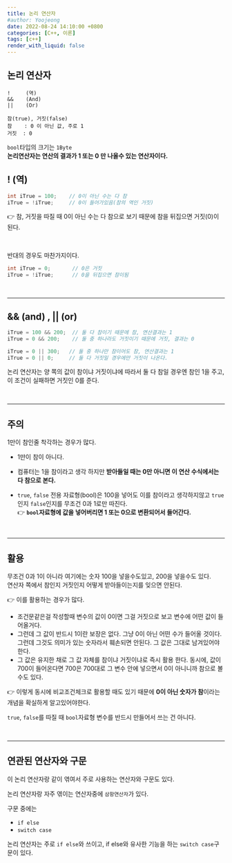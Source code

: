 ```yaml
---
title: 논리 연산자  
#author: Yoojeong
date: 2022-08-24 14:10:00 +0800
categories: [C++, 이론]
tags: [c++]
render_with_liquid: false
---
```

  

## 논리 연산자
``` 
!     (역)
&&    (And)
||    (Or) 

참(true), 거짓(false)  
참    : 0 이 아닌 값, 주로 1  
거짓  : 0  
```
`bool`타입의 크기는 `1Byte`  
**논리연산자는 연산의 결과가 1 또는 0 만 나올수 있는 연산자이다.**  
 

## ! (역)
```cpp
int iTrue = 100;    // 0이 아닌 수는 다 참
iTrue = !iTrue;     // 0이 들어가있음(참의 역인 거짓)
```
 👉 참, 거짓을 따질 때 0이 아닌 수는 다 참으로 보기 때문에 참을 뒤집으면 거짓(0)이 된다.  
 
 <br>

반대의 경우도 마찬가지이다.  

```cpp
int iTrue = 0;       // 0은 거짓
iTrue = !iTrue;      // 0을 뒤집으면 참이됨
```

<br>

---

## && (and) , || (or)  
```cpp
iTrue = 100 && 200;  // 둘 다 참이기 때문에 참, 연산결과는 1
iTrue = 0 && 200;    // 둘 중 하나라도 거짓이기 때문에 거짓, 결과는 0

iTrue = 0 || 300;   // 둘 중 하나만 참이어도 참, 연산결과는 1
iTrue = 0 || 0;     // 둘 다 거짓일 경우에만 거짓이 나온다.
 ```

논리 연산자는 양 쪽의 값이 참이냐 거짓이냐에 따라서 둘 다 참일 경우엔 참인 1을 주고, 이 조건이 실패하면 거짓인 0를 준다.  


<br>

---


## 주의
1만이 참인줄 착각하는 경우가 많다.  
* 1만이 참이 아니다. 

* 컴퓨터는 1을 참이라고 생각 하지만 **받아들일 때는 0만 아니면 이 연산 수식에서는 다 참으로 본다.**  

* `true`, `false` 전용 자료형(bool)은 100을 넣어도 이를 참이라고 생각하지않고 `true`인지 `false`인지를 무조건 0과 1로만 따진다.  
👉 **`bool`자료형에 값을 넣어버리면 1 또는 0으로 변환되어서 들어간다.**   

<br>

---

## 활용
무조건 0과 1이 아니라 여기에는 숫자 100을 넣을수도있고, 200을 넣을수도 있다.    
연산자 쪽에서 참인지 거짓인지 어떻게 받아들이는지를 잊으면 안된다.    

👉 이를 활용하는 경우가 많다.   
* 조건문같은걸 작성할때 변수의 값이 0이면 그걸 거짓으로 보고 변수에 어떤 값이 들어올거다.  
* 그런데 그 값이 반드시 1이란 보장은 없다. 그냥 0이 아닌 어떤 수가 들어올 것이다. 그런데 그것도 의미가 있는 숫자라서 훼손되면 안된다. 그 값은 그대로 남겨있어야 한다.  
* 그 값은 유지한 채로 그 값 자체를 참이냐 거짓이냐로 즉시 활용 한다. 동시에, 값이 700이 들어온다면 700은 700대로 그 변수 안에 넣으면서 0이 아니니까 참으로 볼 수도 있다.  

👉 이렇게 동시에 비교조건체크로 활용할 때도 있기 때문에 **0이 아닌 숫자가 참**이라는 개념을 확실하게 알고있어야한다.

`true`, `false`를 따질 때 `bool`자료형 변수를 반드시 만들어서 쓰는 건 아니다.

<br>

---

## 연관된 연산자와 구문
이 논리 연산자랑 같이 엮여서 주로 사용하는 연산자와 구문도 있다.   

논리 연산자랑 자주 엮이는 연산자중에 `삼항연산자`가 있다.

구문 중에는 
* `if else` 
* `switch case`

논리 연산자는 주로 `if else`와 쓰이고, if else와 유사한 기능을 하는 `switch case`구문이 있다.